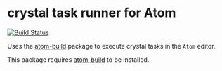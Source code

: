 # crystal task runner for Atom
[![Build Status](https://travis-ci.org/Qard/atom-build-crystal.svg?branch=master)](https://travis-ci.org/Qard/atom-build-crystal)

Uses the [atom-build](https://github.com/noseglid/atom-build) package to execute
crystal tasks in the `Atom` editor.

This package requires [atom-build](https://github.com/noseglid/atom-build) to be installed.
